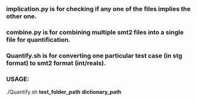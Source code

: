 
### implication.py is for checking if any one of the files implies the other one.

### combine.py is for combining multiple smt2 files into a single file for quantification.

### Quantify.sh is for converting one particular test case (in stg format) to smt2 format (int/reals).

### USAGE:

./Quantify.sh **test_folder_path** **dictionary_path**
